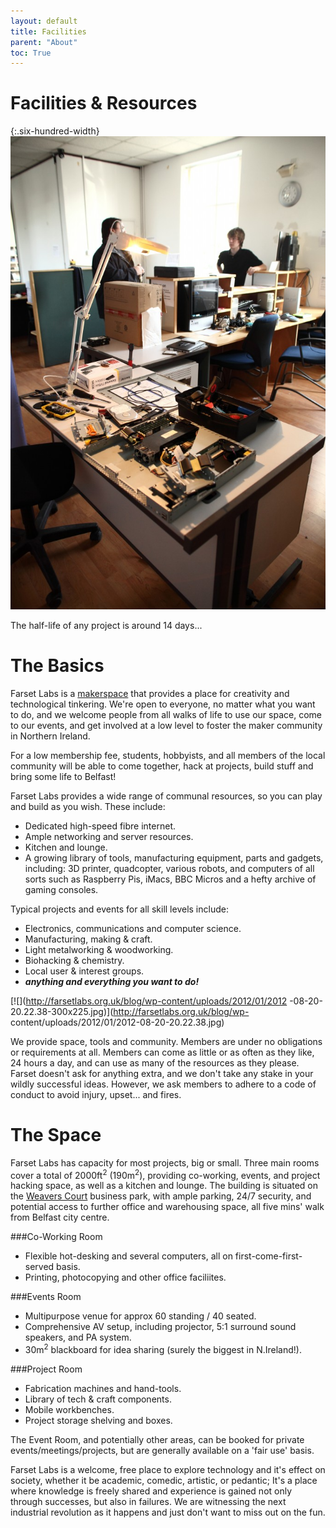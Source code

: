 ```yaml
---
layout: default
title: Facilities
parent: "About"
toc: True
---
```

<style>
.three-hundred-width {  text-align: center; width: 300px;}
.six-hundred-width {  text-align: center; width: 600px;}
</style>
# Facilities & Resources

{:.six-hundred-width}
![](/about/fac-top.jpg)

The half-life of any project is around 14 days...

# The Basics

Farset Labs is a [makerspace](http://en.wikipedia.org/wiki/Hackerspace) that
provides a place for creativity and technological tinkering. We're open to
everyone, no matter what you want to do, and we welcome people from all walks
of life to use our space, come to our events, and get involved at a low level
to foster the maker community in Northern Ireland.

For a low membership fee, students, hobbyists, and all members of the local community will be able to come together, hack at projects, build stuff and bring some life to Belfast!

Farset Labs provides a wide range of communal resources, so you can play and build as you wish. These include:

  * Dedicated high-speed fibre internet.
  * Ample networking and server resources.
  * Kitchen and lounge.
  * A growing library of tools, manufacturing equipment, parts and gadgets, including: 3D printer, quadcopter, various robots, and computers of all sorts such as Raspberry Pis, iMacs, BBC Micros and a hefty archive of gaming consoles.

Typical projects and events for all skill levels include:

  * Electronics, communications and computer science.
  * Manufacturing, making & craft.
  * Light metalworking & woodworking.
  * Biohacking & chemistry.
  * Local user & interest groups.
  * _**anything and everything you want to do!**_

[![](http://farsetlabs.org.uk/blog/wp-content/uploads/2012/01/2012
-08-20-20.22.38-300x225.jpg)](http://farsetlabs.org.uk/blog/wp-
content/uploads/2012/01/2012-08-20-20.22.38.jpg)

We provide space, tools and community. Members are under no obligations or requirements at all. Members can come as little or as often as they like, 24 hours a day, and can use as many of the resources as they please. Farset doesn't ask for anything extra, and we don't take any stake in your wildly successful ideas. However, we ask members to adhere to a code of conduct to avoid injury, upset... and fires.

# The Space

Farset Labs has capacity for most projects, big or small. Three main rooms cover a total of 2000ft<sup>2</sup> (190m<sup>2</sup>), providing co-working, events, and project hacking space, as well as a kitchen and lounge. The building is situated on the [Weavers Court](http://www.weaverscourt.com/) business park, with ample parking, 24/7 security, and potential access to further office and warehousing space, all five mins' walk from Belfast city centre.

###Co-Working Room
  * Flexible hot-desking and several computers, all on first-come-first-served basis.
  * Printing, photocopying and other office faciliites.

###Events Room
  * Multipurpose venue for approx 60 standing / 40 seated. 
  * Comprehensive AV setup, including projector, 5:1 surround sound speakers, and PA system.
  * 30m<sup>2</sup> blackboard for idea sharing (surely the biggest in N.Ireland!).

###Project Room
  * Fabrication machines and hand-tools.
  * Library of tech & craft components.
  * Mobile workbenches.
  * Project storage shelving and boxes.

The Event Room, and potentially other areas, can be booked for private events/meetings/projects, but are generally
available on a 'fair use' basis.

Farset Labs is a welcome, free place to explore technology and it's effect on society, whether it be academic, comedic, artistic, or pedantic; It's a place where knowledge is freely shared and experience is gained not only through successes, but also in failures. We are witnessing the next industrial revolution as it happens and just don't want to miss out on the fun.

